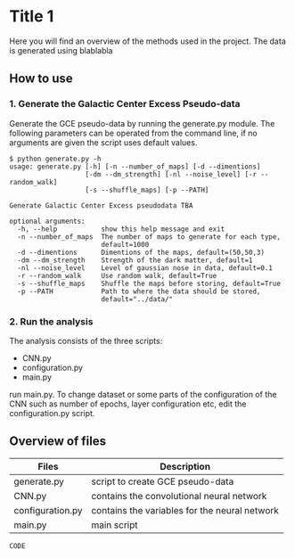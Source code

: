 # Title 1
Here you will find an overview of the methods used in the project. The data is generated using blablabla

## How to use
### 1. Generate the Galactic Center Excess Pseudo-data
Generate the GCE pseudo-data by running the generate.py module. The following parameters can be operated from the command line, if no arguments are given the script uses default values.

```
$ python generate.py -h
usage: generate.py [-h] [-n --number_of_maps] [-d --dimentions]
                   [-dm --dm_strength] [-nl --noise_level] [-r --random_walk]
                   [-s --shuffle_maps] [-p --PATH]

Generate Galactic Center Excess pseudodata TBA

optional arguments:
  -h, --help           show this help message and exit
  -n --number_of_maps  The number of maps to generate for each type,
                       default=1000
  -d --dimentions      Dimentions of the maps, default=(50,50,3)
  -dm --dm_strength    Strength of the dark matter, default=1
  -nl --noise_level    Level of gaussian nose in data, default=0.1
  -r --random_walk     Use random walk, default=True
  -s --shuffle_maps    Shuffle the maps before storing, default=True
  -p --PATH            Path to where the data should be stored,
                       default="../data/"
```

### 2. Run the analysis

The analysis consists of the three scripts:

- CNN.py
- configuration.py
- main.py

run main.py. To change dataset or some parts of the configuration of the CNN such as number of epochs, layer configuration etc, edit the configuration.py script.

## Overview of files

| Files | Description |
| ------ | ------ |
| generate.py | script to create GCE pseudo-data |
| CNN.py | contains the convolutional neural network |
| configuration.py | contains the variables for the neural network |
| main.py | main script |

```
CODE
```

